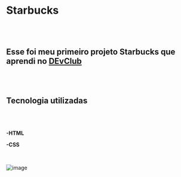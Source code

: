 <h1>Starbucks</h1>
<br>
<br>
<h2>Esse foi meu primeiro projeto Starbucks que aprendi no <a href="https://Rodolfomori.com.br/devclub">DEvClub</a></h2>
<br>
<br>
<h2>Tecnologia utilizadas</h2>
<br>
<br>
<p><b>-HTML</b></p>
<P><b>-CSS</b></P>
<br>

![image](https://github.com/user-attachments/assets/7976ec9c-490a-4088-a95c-80724af670ac)
